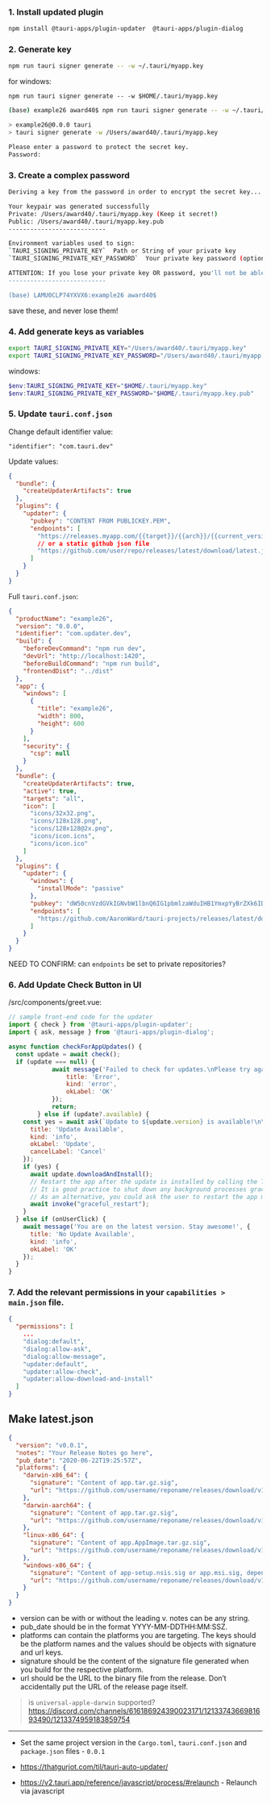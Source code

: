 


### 1. Install updated plugin

```bash
npm install @tauri-apps/plugin-updater  @tauri-apps/plugin-dialog
```

### 2. Generate key

```bash
npm run tauri signer generate -- -w ~/.tauri/myapp.key
```

for windows:
```
npm run tauri signer generate -- -w $HOME/.tauri/myapp.key

```


```bash
(base) example26 award40$ npm run tauri signer generate -- -w ~/.tauri/myapp.key

> example26@0.0.0 tauri
> tauri signer generate -w /Users/award40/.tauri/myapp.key

Please enter a password to protect the secret key.
Password: 

```

### 3. Create a complex password 

```bash
Deriving a key from the password in order to encrypt the secret key... done

Your keypair was generated successfully
Private: /Users/award40/.tauri/myapp.key (Keep it secret!)
Public: /Users/award40/.tauri/myapp.key.pub
---------------------------

Environment variables used to sign:
`TAURI_SIGNING_PRIVATE_KEY`  Path or String of your private key
`TAURI_SIGNING_PRIVATE_KEY_PASSWORD`  Your private key password (optional)

ATTENTION: If you lose your private key OR password, you'll not be able to sign your update package and updates will not work.
---------------------------

(base) LAMU0CLP74YXVX6:example26 award40$ 

```

save these, and never lose them!


### 4. Add generate keys as variables

```bash
export TAURI_SIGNING_PRIVATE_KEY="/Users/award40/.tauri/myapp.key"
export TAURI_SIGNING_PRIVATE_KEY_PASSWORD="/Users/award40/.tauri/myapp.key.pub"
```

windows:
```powershell
$env:TAURI_SIGNING_PRIVATE_KEY="$HOME/.tauri/myapp.key"
$env:TAURI_SIGNING_PRIVATE_KEY_PASSWORD="$HOME/.tauri/myapp.key.pub"
```



### 5. Update `tauri.conf.json`


Change default identifier value:

```
"identifier": "com.tauri.dev"
```

Update values:

```json
{
  "bundle": {
    "createUpdaterArtifacts": true
  },
  "plugins": {
    "updater": {
      "pubkey": "CONTENT FROM PUBLICKEY.PEM",
      "endpoints": [
        "https://releases.myapp.com/{{target}}/{{arch}}/{{current_version}}",
        // or a static github json file
        "https://github.com/user/repo/releases/latest/download/latest.json"
      ]
    }
  }
}
```



Full `tauri.conf.json`:

```json
{
  "productName": "example26",
  "version": "0.0.0",
  "identifier": "com.updater.dev",
  "build": {
    "beforeDevCommand": "npm run dev",
    "devUrl": "http://localhost:1420",
    "beforeBuildCommand": "npm run build",
    "frontendDist": "../dist"
  },
  "app": {
    "windows": [
      {
        "title": "example26",
        "width": 800,
        "height": 600
      }
    ],
    "security": {
      "csp": null
    }
  },
  "bundle": {
    "createUpdaterArtifacts": true,
    "active": true,
    "targets": "all",
    "icon": [
      "icons/32x32.png",
      "icons/128x128.png",
      "icons/128x128@2x.png",
      "icons/icon.icns",
      "icons/icon.ico"
    ]
  },
  "plugins": {
    "updater": {
      "windows": {
        "installMode": "passive"
      },
      "pubkey": "dW50cnVzdGVkIGNvbW1lbnQ6IG1pbmlzaWduIHB1YmxpYyBrZXk6IDY1ODNCRDU1NDQzQ0Y5RDQKUldUVStUeEVWYjJEWmJNVkNKamgyTUw0L29tUlc2NGpaUjh6aEdabjRZWGZlZHYvc3FZVlo4bjgK",
      "endpoints": [
        "https://github.com/AaronWard/tauri-projects/releases/latest/download/latest.json"
      ]
    }
  }
}
```

NEED TO CONFIRM: can `endpoints` be set to private repositories?


### 6. Add Update Check Button in UI

/src/components/greet.vue:

```js
// sample front-end code for the updater
import { check } from '@tauri-apps/plugin-updater';
import { ask, message } from '@tauri-apps/plugin-dialog';

async function checkForAppUpdates() {
  const update = await check();
  if (update === null) {
			await message('Failed to check for updates.\nPlease try again later.', { 
				title: 'Error',
				kind: 'error',
				okLabel: 'OK'
			});
			return;
		} else if (update?.available) {
    const yes = await ask(`Update to ${update.version} is available!\n\nRelease notes: ${update.body}`, { 
      title: 'Update Available',
      kind: 'info',
      okLabel: 'Update',
      cancelLabel: 'Cancel'
    });
    if (yes) {
      await update.downloadAndInstall();
      // Restart the app after the update is installed by calling the Tauri command that handles restart for your app
      // It is good practice to shut down any background processes gracefully before restarting
      // As an alternative, you could ask the user to restart the app manually
      await invoke("graceful_restart");
    }
  } else if (onUserClick) {
    await message('You are on the latest version. Stay awesome!', { 
      title: 'No Update Available',
      kind: 'info',
      okLabel: 'OK'
    });
  }
}
```

### 7. Add the relevant permissions in your `capabilities > main.json` file.


```json
{
  "permissions": [
    ...
    "dialog:default",
    "dialog:allow-ask",
    "dialog:allow-message",
    "updater:default",
    "updater:allow-check",
    "updater:allow-download-and-install"
  ]
}
```

## Make latest.json

```json
{
  "version": "v0.0.1",
  "notes": "Your Release Notes go here",
  "pub_date": "2020-06-22T19:25:57Z",
  "platforms": {
    "darwin-x86_64": {
      "signature": "Content of app.tar.gz.sig",
      "url": "https://github.com/username/reponame/releases/download/v1.0.0/app-x86_64.app.tar.gz"
    },
    "darwin-aarch64": {
      "signature": "Content of app.tar.gz.sig",
      "url": "https://github.com/username/reponame/releases/download/v1.0.0/app-aarch64.app.tar.gz"
    },
    "linux-x86_64": {
      "signature": "Content of app.AppImage.tar.gz.sig",
      "url": "https://github.com/username/reponame/releases/download/v1.0.0/app-amd64.AppImage.tar.gz"
    },
    "windows-x86_64": {
      "signature": "Content of app-setup.nsis.sig or app.msi.sig, depending on the chosen format",
      "url": "https://github.com/username/reponame/releases/download/v1.0.0/app-x64-setup.nsis.zip"
    }
  }
}
```

- version can be with or without the leading v.
notes can be any string.
- pub_date should be in the format YYYY-MM-DDTHH:MM:SSZ.
- platforms can contain the platforms you are targeting. The keys should be the platform names and the values should be objects with signature and url keys.
- signature should be the content of the signature file generated when you build for the respective platform.
- url should be the URL to the binary file from the release. Don’t accidentally put the URL of the release page itself.


> is `universal-apple-darwin` supported?
> https://discord.com/channels/616186924390023171/1213374366981693490/1213374959183859754



---




- Set the same project version in the `Cargo.toml`, `tauri.conf.json` and `package.json` files - `0.0.1`
- https://thatgurjot.com/til/tauri-auto-updater/

- https://v2.tauri.app/reference/javascript/process/#relaunch - Relaunch via javascript